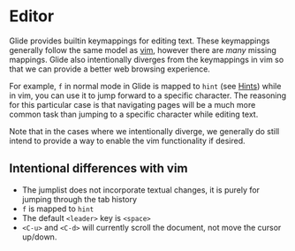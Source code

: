 # Editor

Glide provides builtin keymappings for editing text. These keymappings generally follow the same model as [vim](https://www.vim.org/), however there are _many_ missing mappings. Glide also intentionally diverges from the keymappings in vim so that we can provide a better web browsing experience.

For example, `f` in normal mode in Glide is mapped to `hint` (see [Hints](./hints.md)) while in vim, you can use it to jump forward to a specific character. The reasoning for this particular case is that navigating pages will be a much more common task than jumping to a specific character while editing text.

Note that in the cases where we intentionally diverge, we generally do still intend to provide a way to enable the vim functionality if desired.

## Intentional differences with vim

- The jumplist does not incorporate textual changes, it is purely for jumping through the tab history
- `f` is mapped to `hint`
- The default `<leader>` key is `<space>`
- `<C-u>` and `<C-d>` will currently scroll the document, not move the cursor up/down.
